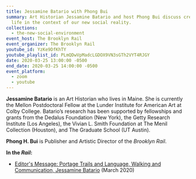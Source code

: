 ```yaml
---
title: Jessamine Batario with Phong Bui
summary: Art Historian Jessamine Batario and host Phong Bui discuss creative
  life in the context of our new social reality.
collections:
  - the-new-social-environment
event_host: The Brooklyn Rail
event_organizer: The Brooklyn Rail
youtube_id: YzKe9DfKhTY
youtube_playlist_id: PLmQDwVpMadcLGDOX9VN3sGTh2VYT4RJGY
date: 2020-03-25 13:00:00 -0500
end_date: 2020-03-25 14:00:00 -0500
event_platform:
  - zoom
  - youtube
---
```

**Jessamine Batario** is an Art Historian who lives in Maine. She is currently the Mellon Postdoctoral Fellow at the Lunder Institute for American Art at Colby College. Batario’s research has been supported by fellowships and grants from the Dedalus Foundation (New York), the Getty Research Institute (Los Angeles), the Vivian L. Smith Foundation at The Menil Collection (Houston), and The Graduate School (UT Austin).

 **Phong H. Bui**  is Publisher and Artistic Director of the *Brooklyn Rail*.

**In the *Rail*:**

* [Editor's Message: Portage Trails and Language, Walking and Communication, Jessamine Batario](https://brooklynrail.org/2020/03/editorsmessage/Portage-Trails-and-Language-Walking-and-Communication) (March 2020)